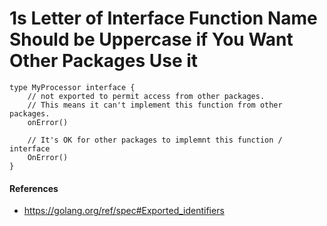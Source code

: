 
# 1s Letter of Interface Function Name Should be Uppercase if You Want Other Packages Use it

    type MyProcessor interface {
        // not exported to permit access from other packages.
        // This means it can't implement this function from other packages.
        onError()
                   
        // It's OK for other packages to implemnt this function / interface
        OnError()
    }

#### References
* <https://golang.org/ref/spec#Exported_identifiers>